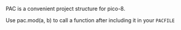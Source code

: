 PAC is a convenient project structure for pico-8.

Use pac.mod(a, b) to call a function after including it in your `PACFILE`

